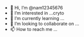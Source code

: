 - 👋 Hi, I’m @nam12345676
- 👀 I’m interested in ...cryto
- 🌱 I’m currently learning ...
- 💞️ I’m looking to collaborate on ...
- 📫 How to reach me ...

<!---
nam12345676/nam12345676 is a ✨ special ✨ repository because its `README.md` (this file) appears on your GitHub profile.
You can click the Preview link to take a look at your changes.
--->
